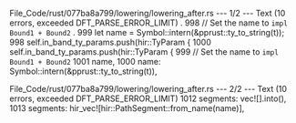 File_Code/rust/077ba8a799/lowering/lowering_after.rs --- 1/2 --- Text (10 errors, exceeded DFT_PARSE_ERROR_LIMIT)
   .                                                                                                                                                          998                         // Set the name to `impl Bound1 + Bound2`
   .                                                                                                                                                          999                         let name = Symbol::intern(&pprust::ty_to_string(t));
 998                         self.in_band_ty_params.push(hir::TyParam {                                                                                      1000                         self.in_band_ty_params.push(hir::TyParam {
 999                             // Set the name to `impl Bound1 + Bound2`                                                                                   1001                             name,
1000                             name: Symbol::intern(&pprust::ty_to_string(t)),                                                                                  

File_Code/rust/077ba8a799/lowering/lowering_after.rs --- 2/2 --- Text (10 errors, exceeded DFT_PARSE_ERROR_LIMIT)
1012                             segments: vec![].into(),                                                                                                    1013                             segments: hir_vec![hir::PathSegment::from_name(name)],

